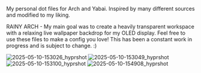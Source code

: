 My personal dot files for Arch and Yabai. Inspired by many different sources and modified to my liking. 


RAINY ARCH - 
My main goal was to create a heavily transparent workspace with a relaxing live wallpaper backdrop for my OLED display. 
Feel free to use these files to make a config you love!
This has been a constant work in progress and is subject to change. :)

![2025-05-10-153026_hyprshot](https://github.com/user-attachments/assets/2dd0cd0d-7e02-40d0-bad5-807e0510dcb5)
![2025-05-10-153049_hyprshot](https://github.com/user-attachments/assets/a9070301-b688-458d-bf6f-c61e1f9b77b9)
![2025-05-10-153100_hyprshot](https://github.com/user-attachments/assets/4199153b-90af-482e-83be-7c589b9cf9f5)
![2025-05-10-154908_hyprshot](https://github.com/user-attachments/assets/faed636c-8bce-417d-b121-5608d86d4927)

